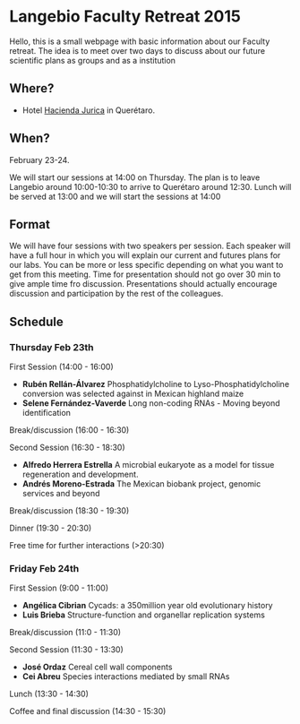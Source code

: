 # Langebio Faculty Retreat 2015

Hello, this is a small webpage with basic information about our Faculty retreat. The idea is to meet over two days to discuss about our future scientific plans as groups and as a institution


## Where?

- Hotel [Hacienda Jurica](https://www.lasbrisashotels.com.mx/es/queretaro/) in Querétaro.


## When?

February 23-24.

We will start our sessions at 14:00 on Thursday. The plan is to leave Langebio around 10:00-10:30 to arrive to Querétaro around 12:30. Lunch will be served at 13:00 and we will start the sessions at 14:00

## Format

We will have four sessions with two speakers per session. Each speaker will have a full hour in which you will explain our current and futures plans for our labs. You can be more or less specific depending on what you want to get from this meeting. Time for presentation should not go over 30 min to give ample time fro discussion. Presentations should actually encourage discussion and participation by the rest of the colleagues. 


## Schedule

### Thursday Feb 23th

First Session (14:00 - 16:00)

- **Rubén Rellán-Álvarez** Phosphatidylcholine to Lyso-Phosphatidylcholine conversion was selected against in Mexican highland maize
- **Selene Fernández-Vaverde** Long non-coding RNAs - Moving beyond identification

Break/discussion (16:00 - 16:30)

Second Session (16:30 - 18:30)

- **Alfredo Herrera Estrella** A microbial eukaryote as a model for tissue regeneration and development.
- **Andrés Moreno-Estrada** The Mexican biobank project, genomic services and beyond

Break/discussion (18:30 - 19:30)

Dinner (19:30 - 20:30)

Free time for further interactions (>20:30)

### Friday Feb 24th

First Session (9:00 - 11:00)

- **Angélica Cibrian** Cycads: a 350million year old evolutionary history
- **Luis Brieba** Structure-function and  organellar replication systems

Break/discussion (11:0 - 11:30)

Second Session (11:30 - 13:30)

- **José Ordaz** Cereal cell wall components
- **Cei Abreu** Species interactions mediated by small RNAs

Lunch (13:30 - 14:30)

Coffee and final discussion (14:30 - 15:30)

